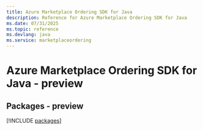 ```yaml
---
title: Azure Marketplace Ordering SDK for Java
description: Reference for Azure Marketplace Ordering SDK for Java
ms.date: 07/31/2025
ms.topic: reference
ms.devlang: java
ms.service: marketplaceordering
---
```

# Azure Marketplace Ordering SDK for Java - preview
## Packages - preview
[!INCLUDE [packages](marketplace-ordering-index.md)]